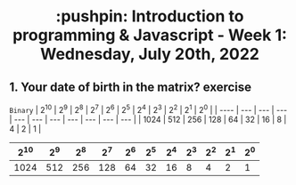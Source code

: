 <h1 align="center">:pushpin: Introduction to programming & Javascript - Week 1: Wednesday, July 20th, 2022</h1>

<h2>1. Your date of birth in the matrix? exercise</h2>

`Binary`
| 2<sup>10</sup> | 2<sup>9</sup> | 2<sup>8</sup> | 2<sup>7</sup> | 2<sup>6</sup> | 2<sup>5</sup> | 2<sup>4</sup> | 2<sup>3</sup> | 2<sup>2</sup> | 2<sup>1</sup> | 2<sup>0</sup> |
| ---- | --- | --- | --- | --- | --- | --- | --- | --- | --- | --- |
| 1024 | 512 | 256 | 128 | 64  |  32 |  16 |  8  |  4  |  2  |  1  |

| 2<sup>10</sup> | 2<sup>9</sup> | 2<sup>8</sup> | 2<sup>7</sup> | 2<sup>6</sup> | 2<sup>5</sup> | 2<sup>4</sup> | 2<sup>3</sup> | 2<sup>2</sup> | 2<sup>1</sup> | 2<sup>0</sup> |
| ---- | --- | --- | --- | --- | --- | --- | --- | --- | --- | --- |
| 1024 | 512 | 256 | 128 | 64  |  32 |  16 |  8  |  4  |  2  |  1  |
